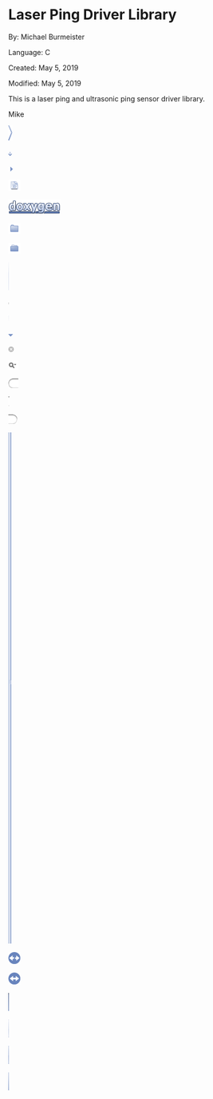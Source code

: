 # Laser Ping Driver Library

By: Michael Burmeister

Language: C

Created: May 5, 2019

Modified: May 5, 2019

This is a laser ping and ultrasonic ping sensor driver library.

Mike

![html/bc_s.png](html/bc_s.png)

![html/bdwn.png](html/bdwn.png)

![html/closed.png](html/closed.png)

![html/doc.png](html/doc.png)

![html/doxygen.png](html/doxygen.png)

![html/folderclosed.png](html/folderclosed.png)

![html/folderopen.png](html/folderopen.png)

![html/nav_f.png](html/nav_f.png)

![html/nav_g.png](html/nav_g.png)

![html/nav_h.png](html/nav_h.png)

![html/open.png](html/open.png)

![html/search/close.png](html/search/close.png)

![html/search/mag_sel.png](html/search/mag_sel.png)

![html/search/search_l.png](html/search/search_l.png)

![html/search/search_m.png](html/search/search_m.png)

![html/search/search_r.png](html/search/search_r.png)

![html/splitbar.png](html/splitbar.png)

![html/sync_off.png](html/sync_off.png)

![html/sync_on.png](html/sync_on.png)

![html/tab_a.png](html/tab_a.png)

![html/tab_b.png](html/tab_b.png)

![html/tab_h.png](html/tab_h.png)

![html/tab_s.png](html/tab_s.png)
